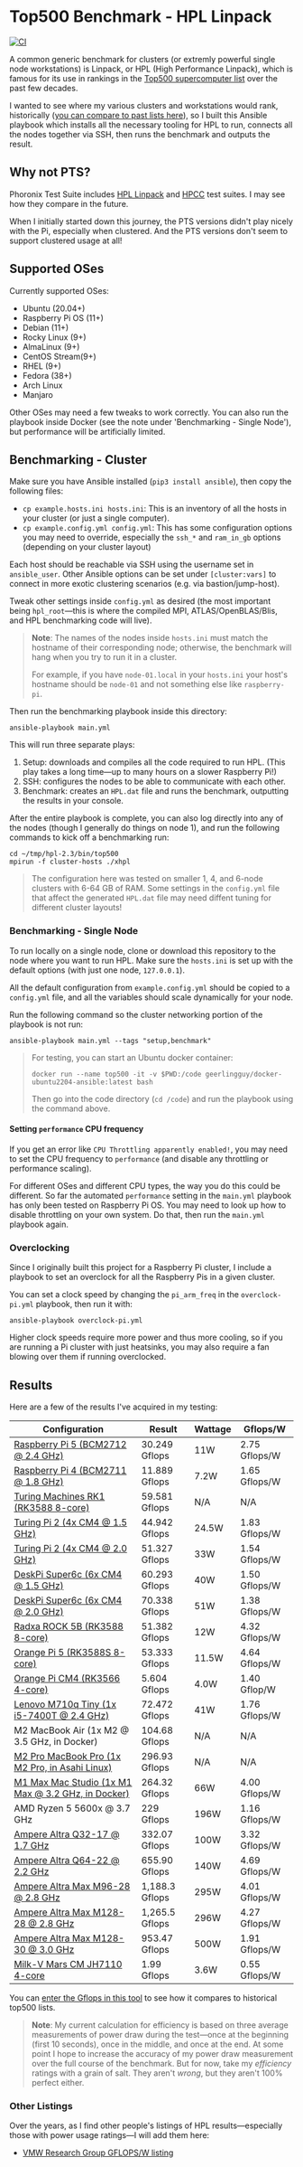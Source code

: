 # Top500 Benchmark - HPL Linpack

[![CI](https://github.com/geerlingguy/top500-benchmark/workflows/CI/badge.svg?branch=master&event=push)](https://github.com/geerlingguy/top500-benchmark/actions?query=workflow%3ACI)

A common generic benchmark for clusters (or extremly powerful single node workstations) is Linpack, or HPL (High Performance Linpack), which is famous for its use in rankings in the [Top500 supercomputer list](https://top500.org) over the past few decades.

I wanted to see where my various clusters and workstations would rank, historically ([you can compare to past lists here](https://hpl-calculator.sourceforge.net/hpl-calculations.php)), so I built this Ansible playbook which installs all the necessary tooling for HPL to run, connects all the nodes together via SSH, then runs the benchmark and outputs the result.

## Why not PTS?

Phoronix Test Suite includes [HPL Linpack](https://openbenchmarking.org/test/pts/hpl) and [HPCC](https://openbenchmarking.org/test/pts/hpcc) test suites. I may see how they compare in the future.

When I initially started down this journey, the PTS versions didn't play nicely with the Pi, especially when clustered. And the PTS versions don't seem to support clustered usage at all!

## Supported OSes

Currently supported OSes:

  - Ubuntu (20.04+)
  - Raspberry Pi OS (11+)
  - Debian (11+)
  - Rocky Linux (9+)
  - AlmaLinux (9+)
  - CentOS Stream(9+)
  - RHEL (9+)
  - Fedora (38+)
  - Arch Linux
  - Manjaro

Other OSes may need a few tweaks to work correctly. You can also run the playbook inside Docker (see the note under 'Benchmarking - Single Node'), but performance will be artificially limited.

## Benchmarking - Cluster

Make sure you have Ansible installed (`pip3 install ansible`), then copy the following files:

  - `cp example.hosts.ini hosts.ini`: This is an inventory of all the hosts in your cluster (or just a single computer).
  - `cp example.config.yml config.yml`: This has some configuration options you may need to override, especially the `ssh_*` and `ram_in_gb` options (depending on your cluster layout)

Each host should be reachable via SSH using the username set in `ansible_user`. Other Ansible options can be set under `[cluster:vars]` to connect in more exotic clustering scenarios (e.g. via bastion/jump-host).

Tweak other settings inside `config.yml` as desired (the most important being `hpl_root`—this is where the compiled MPI, ATLAS/OpenBLAS/Blis, and HPL benchmarking code will live).

> **Note**: The names of the nodes inside `hosts.ini` must match the hostname of their corresponding node; otherwise, the benchmark will hang when you try to run it in a cluster. 
> 
> For example, if you have `node-01.local` in your `hosts.ini` your host's hostname should be `node-01` and not something else like `raspberry-pi`.

Then run the benchmarking playbook inside this directory:

```
ansible-playbook main.yml
```

This will run three separate plays:

  1. Setup: downloads and compiles all the code required to run HPL. (This play takes a long time—up to many hours on a slower Raspberry Pi!)
  2. SSH: configures the nodes to be able to communicate with each other.
  3. Benchmark: creates an `HPL.dat` file and runs the benchmark, outputting the results in your console.

After the entire playbook is complete, you can also log directly into any of the nodes (though I generally do things on node 1), and run the following commands to kick off a benchmarking run:

```
cd ~/tmp/hpl-2.3/bin/top500
mpirun -f cluster-hosts ./xhpl
```

> The configuration here was tested on smaller 1, 4, and 6-node clusters with 6-64 GB of RAM. Some settings in the `config.yml` file that affect the generated `HPL.dat` file may need diffent tuning for different cluster layouts!

### Benchmarking - Single Node

To run locally on a single node, clone or download this repository to the node where you want to run HPL. Make sure the `hosts.ini` is set up with the default options (with just one node, `127.0.0.1`).

All the default configuration from `example.config.yml` should be copied to a `config.yml` file, and all the variables should scale dynamically for your node.

Run the following command so the cluster networking portion of the playbook is not run:

```
ansible-playbook main.yml --tags "setup,benchmark"
```

> For testing, you can start an Ubuntu docker container:
> 
> ```
> docker run --name top500 -it -v $PWD:/code geerlingguy/docker-ubuntu2204-ansible:latest bash
> ```
>
> Then go into the code directory (`cd /code`) and run the playbook using the command above.

#### Setting `performance` CPU frequency

If you get an error like `CPU Throttling apparently enabled!`, you may need to set the CPU frequency to `performance` (and disable any throttling or performance scaling).

For different OSes and different CPU types, the way you do this could be different. So far the automated `performance` setting in the `main.yml` playbook has only been tested on Raspberry Pi OS. You may need to look up how to disable throttling on your own system. Do that, then run the `main.yml` playbook again.

### Overclocking

Since I originally built this project for a Raspberry Pi cluster, I include a playbook to set an overclock for all the Raspberry Pis in a given cluster.

You can set a clock speed by changing the `pi_arm_freq` in the `overclock-pi.yml` playbook, then run it with:

```
ansible-playbook overclock-pi.yml
```

Higher clock speeds require more power and thus more cooling, so if you are running a Pi cluster with just heatsinks, you may also require a fan blowing over them if running overclocked.

## Results

Here are a few of the results I've acquired in my testing:

| Configuration | Result | Wattage | Gflops/W |
|--- |--- |--- |--- |
| [Raspberry Pi 5 (BCM2712 @ 2.4 GHz)](https://github.com/geerlingguy/top500-benchmark/issues/18) | 30.249 Gflops | 11W | 2.75 Gflops/W |
| [Raspberry Pi 4 (BCM2711 @ 1.8 GHz)](https://github.com/geerlingguy/top500-benchmark/issues/13) | 11.889 Gflops | 7.2W | 1.65 Gflops/W |
| [Turing Machines RK1 (RK3588 8-core)](https://github.com/geerlingguy/top500-benchmark/issues/22) | 59.581 Gflops | N/A | N/A |
| [Turing Pi 2 (4x CM4 @ 1.5 GHz)](https://www.jeffgeerling.com/blog/2021/turing-pi-2-4-raspberry-pi-nodes-on-mini-itx-board) | 44.942 Gflops | 24.5W | 1.83 Gflops/W |
| [Turing Pi 2 (4x CM4 @ 2.0 GHz)](https://www.jeffgeerling.com/blog/2021/turing-pi-2-4-raspberry-pi-nodes-on-mini-itx-board) | 51.327 Gflops | 33W | 1.54 Gflops/W |
| [DeskPi Super6c (6x CM4 @ 1.5 GHz)](https://www.jeffgeerling.com/blog/2022/pi-cluster-vs-ampere-altra-max-128-core-arm-cpu) | 60.293 Gflops | 40W | 1.50 Gflops/W |
| [DeskPi Super6c (6x CM4 @ 2.0 GHz)](https://www.jeffgeerling.com/blog/2022/pi-cluster-vs-ampere-altra-max-128-core-arm-cpu) | 70.338 Gflops | 51W | 1.38 Gflops/W |
| [Radxa ROCK 5B (RK3588 8-core)](https://github.com/geerlingguy/top500-benchmark/issues/8) | 51.382 Gflops | 12W | 4.32 Gflops/W |
| [Orange Pi 5 (RK3588S 8-core)](https://github.com/geerlingguy/top500-benchmark/issues/14) | 53.333 Gflops | 11.5W | 4.64 Gflops/W |
| [Orange Pi CM4 (RK3566 4-core)](https://github.com/geerlingguy/top500-benchmark/issues/23) | 5.604 Gflops | 4.0W | 1.40 Gflop/W |
| [Lenovo M710q Tiny (1x i5-7400T @ 2.4 GHz)](https://www.jeffgeerling.com/blog/2023/rock-5-b-not-raspberry-pi-killer-yet) | 72.472 Gflops | 41W | 1.76 Gflops/W |
| M2 MacBook Air (1x M2 @ 3.5 GHz, in Docker) | 104.68 Gflops | N/A | N/A |
| [M2 Pro MacBook Pro (1x M2 Pro, in Asahi Linux)](https://github.com/geerlingguy/top500-benchmark/issues/21#issuecomment-1792425949) | 296.93 Gflops | N/A | N/A |
| [M1 Max Mac Studio (1x M1 Max @ 3.2 GHz, in Docker)](https://github.com/geerlingguy/top500-benchmark/issues/4) | 264.32 Gflops | 66W | 4.00 Gflops/W |
| AMD Ryzen 5 5600x @ 3.7 GHz | 229 Gflops | 196W | 1.16 Gflops/W |
| [Ampere Altra Q32-17 @ 1.7 GHz](https://github.com/geerlingguy/top500-benchmark/issues/25) | 332.07 Gflops | 100W | 3.32 Gflops/W |
| [Ampere Altra Q64-22 @ 2.2 GHz](https://github.com/geerlingguy/top500-benchmark/issues/19) | 655.90 Gflops | 140W | 4.69 Gflops/W |
| [Ampere Altra Max M96-28 @ 2.8 GHz](https://github.com/geerlingguy/top500-benchmark/issues/10) | 1,188.3 Gflops | 295W | 4.01 Gflops/W |
| [Ampere Altra Max M128-28 @ 2.8 GHz](https://github.com/geerlingguy/top500-benchmark/issues/17) | 1,265.5 Gflops | 296W | 4.27 Gflops/W |
| [Ampere Altra Max M128-30 @ 3.0 GHz](https://github.com/geerlingguy/top500-benchmark/issues/3) | 953.47 Gflops | 500W | 1.91 Gflops/W |
| [Milk-V Mars CM JH7110 4-core](https://github.com/geerlingguy/top500-benchmark/issues/20) | 1.99 Gflops | 3.6W | 0.55 Gflops/W |

You can [enter the Gflops in this tool](https://hpl-calculator.sourceforge.net/hpl-calculations.php) to see how it compares to historical top500 lists.

> **Note**: My current calculation for efficiency is based on three average measurements of power draw during the test—once at the beginning (first 10 seconds), once in the middle, and once at the end. At some point I hope to increase the accuracy of my power draw measurement over the full course of the benchmark. But for now, take my _efficiency_ ratings with a grain of salt. They aren't _wrong_, but they aren't 100% perfect either.

### Other Listings

Over the years, as I find other people's listings of HPL results—especially those with power usage ratings—I will add them here:

  - [VMW Research Group GFLOPS/W listing](https://web.eece.maine.edu/~vweaver/group/green_machines.html)
